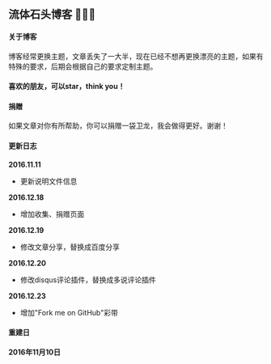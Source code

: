 流体石头博客 🤘🤘🤘
------------------
#### 关于博客  
            
博客经常更换主题，文章丢失了一大半，现在已经不想再更换漂亮的主题，如果有特殊的要求，后期会根据自己的要求定制主题。

#### 喜欢的朋友，可以star，think you！

#### 捐赠

如果文章对你有所帮助，你可以捐赠一袋卫龙，我会做得更好。谢谢！

#### 更新日志
**2016.11.11**
* 更新说明文件信息

**2016.12.18**
* 增加收集、捐赠页面

**2016.12.19**
* 修改文章分享，替换成百度分享

**2016.12.20**
* 修改disqus评论插件，替换成多说评论插件

**2016.12.23**
* 增加"Fork me on GitHub"彩带

#### 重建日         

**2016年11月10日**
